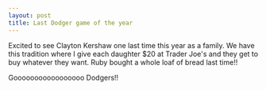 ```yaml
---
layout: post
title: Last Dodger game of the year
---
```


Excited to see Clayton Kershaw one last time this year as a family.  We have this tradition where I give each daughter $20 at Trader Joe's and they get to buy whatever they want.  Ruby bought a whole loaf of bread last time!! 

Gooooooooooooooooo   Dodgers!!
